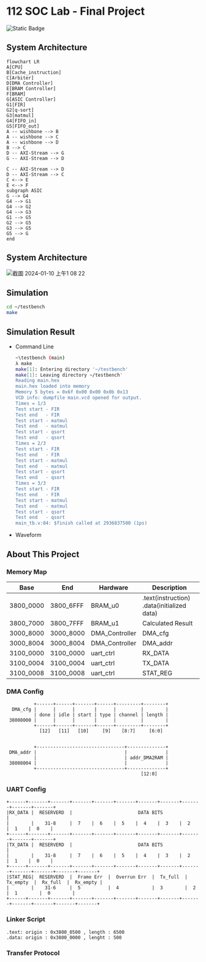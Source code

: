 # 112 SOC Lab - Final Project
![Static Badge](https://img.shields.io/badge/Build-Success-green?labelColor=gray)

## System Architecture
```mermaid
flowchart LR
A[CPU]
B[Cache_instruction]
C[Arbiter]
D[DMA Controller]
E[BRAM Controller]
F[BRAM]
G[ASIC Controller]
G1[FIR]
G2[q-sort]
G3[matmul]
G4[FIFO_in]
G5[FIFO_out]
A -- wishbone --> B
A -- wishbone --> C
A -- wishbone --> D
B --> C
D -- AXI-Stream --> G
G -- AXI-Stream --> D

C -- AXI-Stream --> D
D -- AXI-Stream --> C
C <--> E
E <--> F
subgraph ASIC
G --> G4
G4 --> G1
G4 --> G2
G4 --> G3
G1 --> G5
G2 --> G5
G3 --> G5
G5 --> G
end
```

## System Architecture
![截圖 2024-01-10 上午1 08 22](https://github.com/pocper/112_SOC_final_project/assets/79128379/4e949ce3-229f-4ff7-af8f-372c3f7bb3ae)


## Simulation
``` bash
cd ~/testbench
make
```

## Simulation Result
- Command Line
    ``` bash
    ~\testbench (main)
    λ make
    make[1]: Entering directory '~/testbench'
    make[1]: Leaving directory ~/testbench'
    Reading main.hex
    main.hex loaded into memory
    Memory 5 bytes = 0x6f 0x00 0x00 0x0b 0x13
    VCD info: dumpfile main.vcd opened for output.       
    Times = 1/3
    Test start - FIR
    Test end   - FIR
    Test start - matmul
    Test end   - matmul
    Test start - qsort
    Test end   - qsort
    Times = 2/3
    Test start - FIR
    Test end   - FIR
    Test start - matmul
    Test end   - matmul
    Test start - qsort
    Test end   - qsort
    Times = 3/3
    Test start - FIR
    Test end   - FIR
    Test start - matmul
    Test end   - matmul
    Test start - qsort
    Test end   - qsort
    main_tb.v:84: $finish called at 2936837500 (1ps)
    ```
- Waveform
## About This Project
### Memory Map 
|  Base   |   End   |   Hardware   |                  Description                 |
|---------|---------|--------------|----------------------------------------------|
|3800_0000|3800_6FFF|BRAM_u0       |.text(instruction)<br/>.data(initialized data)|
|3800_7000|3800_7FFF|BRAM_u1       |Calculated Result                             |
|3000_8000|3000_8000|DMA_Controller|DMA_cfg                                       |
|3000_8004|3000_8004|DMA_Controller|DMA_addr                                      |
|3100_0000|3100_0000|uart_ctrl     |RX_DATA                                       |
|3100_0004|3100_0004|uart_ctrl     |TX_DATA                                       |
|3100_0008|3100_0008|uart_ctrl     |STAT_REG                                      |

### DMA Config
```
          +------+------+-------+------+---------+--------+
  DMA_cfg |      |      |       |      |         |        |
          | done | idle | start | type | channel | length |
 38008000 |      |      |       |      |         |        |
          +------+------+-------+------+---------+--------+
            [12]   [11]   [10]     [9]    [8:7]     [6:0]
 
 
          +--------------------------------+--------------+
 DMA_addr |                                |              |
          |                                | addr_DMA2RAM |
 38008004 |                                |              |
          +--------------------------------+--------------+
                                                 [12:0]
```
### UART Config
```
+------+-------+-------+-------+-------+-------+-------+-------+-------+-------+-------+
|RX_DATA |  RESERVERD  |                        DATA BITS                              |
|        |    31-8     |  7    |  6    |  5    |  4    |  3    |  2    |  1    |  0    |
+------+-------+-------+-------+-------+-------+-------+-------+-------+-------+-------+
|TX_DATA |  RESERVERD  |                        DATA BITS                              |
|        |    31-8     |  7    |  6    |  5    |  4    |  3    |  2    |  1    |  0    |
+------+-------+-------+-------+-------+-------+-------+-------+-------+-------+-------+-------+-------+
|STAT_REG|  RESERVERD  |  Frame Err  |  Overrun Err  |  Tx_full  |  Tx_empty  |  Rx_full  |  Rx_empty |
|        |    31-6     |  5          |  4            |  3        |  2         |  1        |  0        |
+------+-------+-------+-------+-------+-------+-------+-------+-------+-------+-------+-------+-------+
```

### Linker Script
``` 
.text: origin : 0x3800_0500 , length : 6500
.data: origin : 0x3800_0000 , lenght : 500
```

### Transfer Protocol


